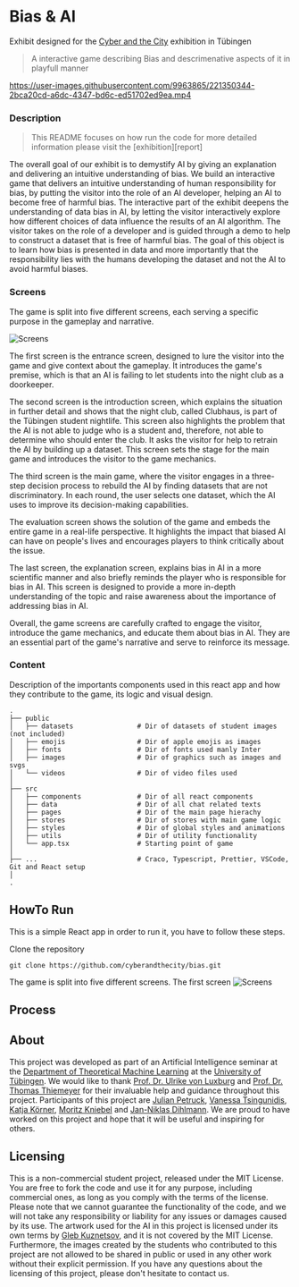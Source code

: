 # Bias & AI


Exhibit designed for the [Cyber and the City][exhibition] exhibition in Tübingen

> A interactive game describing Bias and descrimenative aspects of it in playfull manner

https://user-images.githubusercontent.com/9963865/221350344-2bca20cd-a6dc-4347-bd6c-ed51702ed9ea.mp4


### Description

> This README focuses on how run the code for more detailed information please visit the [exhibition][report]

The overall goal of our exhibit is to demystify AI by giving an explanation and delivering an intuitive understanding of bias.  We build an interactive game that delivers an intuitive understanding of human responsibility for bias, by putting the visitor into the role of an AI developer, helping an AI to become free of harmful bias.
The interactive part of the exhibit deepens the understanding of data bias in AI, by letting the visitor interactively explore how different choices of data influence the results of an AI algorithm.
The visitor takes on the role of a developer and is guided through a demo to help to construct a dataset that is free of harmful bias. 
The goal of this object is to learn how bias is presented in data and more importantly that the responsibility lies with the humans developing the dataset and not the AI to avoid harmful biases.



### Screens
The game is split into five different screens, each serving a specific purpose in the gameplay and narrative.

![Screens](https://user-images.githubusercontent.com/9963865/221353458-59fead98-76ef-465d-9903-8933fe343309.png)

The first screen is the entrance screen, designed to lure the visitor into the game and give context about the gameplay. It introduces the game's premise, which is that an AI is failing to let students into the night club as a doorkeeper.

The second screen is the introduction screen, which explains the situation in further detail and shows that the night club, called Clubhaus, is part of the Tübingen student nightlife. 
This screen also highlights the problem that the AI is not able to judge who is a student and, therefore, not able to determine who should enter the club. 
It asks the visitor for help to retrain the AI by building up a dataset. This screen sets the stage for the main game and introduces the visitor to the game mechanics.

The third screen is the main game, where the visitor engages in a three-step decision process to rebuild the AI by finding datasets that are not discriminatory. 
In each round, the user selects one dataset, which the AI uses to improve its decision-making capabilities.

The evaluation screen shows the solution of the game and embeds the entire game in a real-life perspective. 
It highlights the impact that biased AI can have on people's lives and encourages players to think critically about the issue.

The last screen, the explanation screen, explains bias in AI in a more scientific manner and also briefly reminds the player who is responsible for bias in AI. 
This screen is designed to provide a more in-depth understanding of the topic and raise awareness about the importance of addressing bias in AI.

Overall, the game screens are carefully crafted to engage the visitor, introduce the game mechanics, and educate them about bias in AI. They are an essential part of the game's narrative and serve to reinforce its message.

### Content
Description of the importants components used in this react app and how they contribute to the game, its logic and visual design.

```
.
├── public
│   ├── datasets                # Dir of datasets of student images (not included)
│   ├── emojis                  # Dir of apple emojis as images
│   ├── fonts                   # Dir of fonts used manly Inter
│   ├── images                  # Dir of graphics such as images and svgs
│   └── videos                  # Dir of video files used
│
├── src
│   ├── components              # Dir of all react components
│   ├── data                    # Dir of all chat related texts
│   ├── pages                   # Dir of the main page hierachy 
│   ├── stores                  # Dir of stores with main game logic
│   ├── styles                  # Dir of global styles and animations
│   ├── utils                   # Dir of utility functionality
│   └── app.tsx                 # Starting point of game
│
├── ...                         # Craco, Typescript, Prettier, VSCode, Git and React setup
│
.
```

## HowTo Run
This is a simple React app in order to run it, you have to follow these steps. 

Clone the repository 
```
git clone https://github.com/cyberandthecity/bias.git
```
The game is split into five different screens. The first screen 
![Screens](https://user-images.githubusercontent.com/9963865/221351274-d529cd73-a74a-4d22-bcfc-a81b4f2e6a2a.png)


## Process



## About 

This project was developed as part of an Artificial Intelligence seminar at the [Department of Theoretical Machine Learning][tml] at the [University of Tübingen][uni]. 
We would like to thank [Prof. Dr. Ulrike von Luxburg][ulrike] and [Prof. Dr. Thomas Thiemeyer][thomas] for their invaluable help and guidance throughout this project.
Participants of this project are [Julian Petruck][julian], [Vanessa Tsingunidis][vanessa], [Katja Körner][katja], [Moritz Kniebel][moritz] and [Jan-Niklas Dihlmann][jan]. 
We are proud to have worked on this project and hope that it will be useful and inspiring for others.

## Licensing

This is a non-commercial student project, released under the MIT License. 
You are free to fork the code and use it for any purpose, including commercial ones, as long as you comply with the terms of the license.
Please note that we cannot guarantee the functionality of the code, and we will not take any responsibility or liability for any issues or damages caused by its use.
The artwork used for the AI in this project is licensed under its own terms by [Gleb Kuznetsov][ai], and it is not covered by the MIT License.
Furthermore, the images created by the students who contributed to this project are not allowed to be shared in public or used in any other work without their explicit permission.
If you have any questions about the licensing of this project, please don't hesitate to contact us.


<!-- Markdown link & img dfn's -->
[exhibition]: https://www.tuebingen.de/stadtmuseum/38998.html
[uni]: https://uni-tuebingen.de/
[tml]: https://www.tml.cs.uni-tuebingen.de/index.php
[ulrike]: https://www.tml.cs.uni-tuebingen.de/team/luxburg/
[thomas]: https://uni-tuebingen.de/fakultaeten/wirtschafts-und-sozialwissenschaftliche-fakultaet/faecher/fachbereich-sozialwissenschaften/empirische-kulturwissenschaft/institut/personen/professorinnen/thomas-thiemeyer/
[julian]: https://twitter.com/JulianPetruc
[vanessa]: https://github.com/Vanessa-Ts
[katja]: https://github.com/KatjaClaire
[moritz]: https://github.com/moreezee
[jan]: https://twitter.com/JDihlmann
[ai]: https://dribbble.com/shots/16146992-Pryon-AI-reactions
